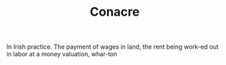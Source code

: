 ---
title: Conacre
letter: C
permalink: "/definitions/bld-conacre.html"
body: In Irish practice. The payment of wages in land, the rent being work-ed out
  in labor at a money valuation, whar-ton
published_at: '2018-07-07'
source: Black's Law Dictionary 2nd Ed (1910)
layout: post
---